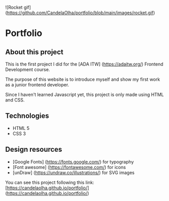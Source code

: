 ![Rocket gif] (https://github.com/CandelaOlha/portfolio/blob/main/images/rocket.gif)

# Portfolio

## About this project

This is the first project I did for the [ADA ITW] (https://adaitw.org/) Frontend Development course.

The purpose of this website is to introduce myself and show my first work as a junior frontend developer.

Since I haven't learned Javascript yet, this project is only made using HTML and CSS.

## Technologies

- HTML 5
- CSS 3

## Design resources

- [Google Fonts] (https://fonts.google.com/) for typography
- [Font awesome] (https://fontawesome.com/) for icons
- [unDraw] (https://undraw.co/illustrations/) for SVG images

You can see this project following this link: [https://candelaolha.github.io/portfolio/] (https://candelaolha.github.io/portfolio/)